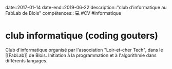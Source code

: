 date::2017-01-14
date-end::2019-06-22
description::"club d'informatique au FabLab de Blois"
compétences:: 💻
#CV #informatique 
# club informatique (coding gouters)
Club d'informatique organisé par l'association "Loir-et-cher Tech", dans le [[FabLab]] de Blois.
Initiation à la programmation et à l'algorithmie dans différents langages.

